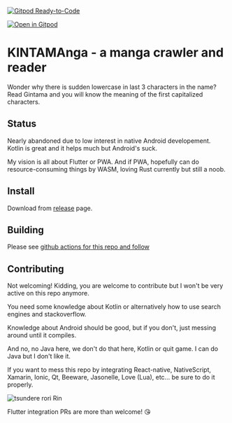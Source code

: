 [![Gitpod Ready-to-Code](https://img.shields.io/badge/Gitpod-Ready--to--Code-blue?logo=gitpod)](https://gitpod.io/#https://github.com/InNoobWeTrust/KINTAMAnga) 

[![Open in Gitpod](https://gitpod.io/button/open-in-gitpod.svg)](https://gitpod.io/#https://github.com/InNoobWeTrust/KINTAMAnga)

# KINTAMAnga - a manga crawler and reader

Wonder why there is sudden lowercase in last 3 characters in the name?
Read Gintama and you will know the meaning of the first capitalized characters.

## Status

Nearly abandoned due to low interest in native Android developement.
Kotlin is great and it helps much but Android's suck.

My vision is all about Flutter or PWA.
And if PWA, hopefully can do resource-consuming things by WASM, loving Rust currently but still a noob.

## Install

Download from [release](https://github.com/InNoobWeTrust/KINTAMAnga/releases) page.

## Building

Please see [github actions for this repo and follow](./.github/workflows/)

## Contributing

Not welcoming! Kidding, you are welcome to contribute but I won't be very active on this repo anymore.

You need some knowledge about Kotlin or alternatively how to use search engines and stackoverflow.

Knowledge about Android should be good, but if you don't, just messing around until it compiles.

And no, no Java here, we don't do that here, Kotlin or quit game. I can do Java but I don't like it.

If you want to mess this repo by integrating React-native, NativeScript, Xamarin, Ionic, Qt, Beeware, Jasonelle, Love (Lua), etc... be sure to do it properly.

![tsundere rori Rin](https://vignette.wikia.nocookie.net/typemoon/images/9/90/Tumblr_lsfalnlSZN1qieicp.gif)

Flutter integration PRs are more than welcome! 😘
